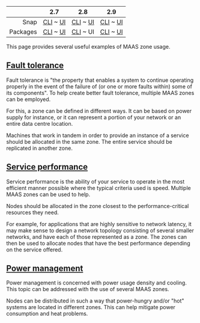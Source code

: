 <!-- deb-2-7-cli
||2.7|2.8|2.9|
|-----:|:-----:|:-----:|:-----:|
|Snap|[CLI](/t/zone-examples/3270) ~ [UI](/t/zone-examples/3271)|[CLI](/t/zone-examples/3272) ~ [UI](/t/zone-examples/3273)|[CLI](/t/zone-examples/3274) ~ [UI](/t/zone-examples/3275)|
|Packages|CLI ~ [UI](/t/zone-examples/3277)|[CLI](/t/zone-examples/3278) ~ [UI](/t/zone-examples/3279)|[CLI](/t/zone-examples/3280) ~ [UI](/t/zone-examples/3281)|
 deb-2-7-cli -->

<!-- deb-2-7-ui
||2.7|2.8|2.9|
|-----:|:-----:|:-----:|:-----:|
|Snap|[CLI](/t/zone-examples/3270) ~ [UI](/t/zone-examples/3271)|[CLI](/t/zone-examples/3272) ~ [UI](/t/zone-examples/3273)|[CLI](/t/zone-examples/3274) ~ [UI](/t/zone-examples/3275)|
|Packages|[CLI](/t/zone-examples/3276) ~ UI|[CLI](/t/zone-examples/3278) ~ [UI](/t/zone-examples/3279)|[CLI](/t/zone-examples/3280) ~ [UI](/t/zone-examples/3281)|
 deb-2-7-ui -->

<!-- deb-2-8-cli
||2.7|2.8|2.9|
|-----:|:-----:|:-----:|:-----:|
|Snap|[CLI](/t/zone-examples/3270) ~ [UI](/t/zone-examples/3271)|[CLI](/t/zone-examples/3272) ~ [UI](/t/zone-examples/3273)|[CLI](/t/zone-examples/3274) ~ [UI](/t/zone-examples/3275)|
|Packages|[CLI](/t/zone-examples/3276) ~ [UI](/t/zone-examples/3277)|CLI ~ [UI](/t/zone-examples/3279)|[CLI](/t/zone-examples/3280) ~ [UI](/t/zone-examples/3281)|
 deb-2-8-cli -->

||2.7|2.8|2.9|
|-----:|:-----:|:-----:|:-----:|
|Snap|[CLI](/t/zone-examples/3270) ~ [UI](/t/zone-examples/3271)|[CLI](/t/zone-examples/3272) ~ [UI](/t/zone-examples/3273)|[CLI](/t/zone-examples/3274) ~ [UI](/t/zone-examples/3275)|
|Packages|[CLI](/t/zone-examples/3276) ~ [UI](/t/zone-examples/3277)|[CLI](/t/zone-examples/3278) ~ UI|[CLI](/t/zone-examples/3280) ~ [UI](/t/zone-examples/3281)|

<!-- deb-2-9-cli
||2.7|2.8|2.9|
|-----:|:-----:|:-----:|:-----:|
|Snap|[CLI](/t/zone-examples/3270) ~ [UI](/t/zone-examples/3271)|[CLI](/t/zone-examples/3272) ~ [UI](/t/zone-examples/3273)|[CLI](/t/zone-examples/3274) ~ [UI](/t/zone-examples/3275)|
|Packages|[CLI](/t/zone-examples/3276) ~ [UI](/t/zone-examples/3277)|[CLI](/t/zone-examples/3278) ~ [UI](/t/zone-examples/3279)|CLI ~ [UI](/t/zone-examples/3281)|
 deb-2-9-cli -->

<!-- deb-2-9-ui
||2.7|2.8|2.9|
|-----:|:-----:|:-----:|:-----:|
|Snap|[CLI](/t/zone-examples/3270) ~ [UI](/t/zone-examples/3271)|[CLI](/t/zone-examples/3272) ~ [UI](/t/zone-examples/3273)|[CLI](/t/zone-examples/3274) ~ [UI](/t/zone-examples/3275)|
|Packages|[CLI](/t/zone-examples/3276) ~ [UI](/t/zone-examples/3277)|[CLI](/t/zone-examples/3278) ~ [UI](/t/zone-examples/3279)|[CLI](/t/zone-examples/3280) ~ UI|
 deb-2-9-ui -->

<!-- snap-2-7-cli
||2.7|2.8|2.9|
|-----:|:-----:|:-----:|:-----:|
|Snap|CLI ~ [UI](/t/zone-examples/3271)|[CLI](/t/zone-examples/3272) ~ [UI](/t/zone-examples/3273)|[CLI](/t/zone-examples/3274) ~ [UI](/t/zone-examples/3275)|
|Packages|[CLI](/t/zone-examples/3276) ~ [UI](/t/zone-examples/3277)|[CLI](/t/zone-examples/3278) ~ [UI](/t/zone-examples/3279)|[CLI](/t/zone-examples/3280) ~ [UI](/t/zone-examples/3281)|
 snap-2-7-cli -->

<!-- snap-2-7-ui
||2.7|2.8|2.9|
|-----:|:-----:|:-----:|:-----:|
|Snap|[CLI](/t/zone-examples/3270) ~ UI|[CLI](/t/zone-examples/3272) ~ [UI](/t/zone-examples/3273)|[CLI](/t/zone-examples/3274) ~ [UI](/t/zone-examples/3275)|
|Packages|[CLI](/t/zone-examples/3276) ~ [UI](/t/zone-examples/3277)|[CLI](/t/zone-examples/3278) ~ [UI](/t/zone-examples/3279)|[CLI](/t/zone-examples/3280) ~ [UI](/t/zone-examples/3281)|
 snap-2-7-ui -->

<!-- snap-2-8-cli
||2.7|2.8|2.9|
|-----:|:-----:|:-----:|:-----:|
|Snap|[CLI](/t/zone-examples/3270) ~ [UI](/t/zone-examples/3271)|CLI ~ [UI](/t/zone-examples/3273)|[CLI](/t/zone-examples/3274) ~ [UI](/t/zone-examples/3275)|
|Packages|[CLI](/t/zone-examples/3276) ~ [UI](/t/zone-examples/3277)|[CLI](/t/zone-examples/3278) ~ [UI](/t/zone-examples/3279)|[CLI](/t/zone-examples/3280) ~ [UI](/t/zone-examples/3281)|
 snap-2-8-cli -->

<!-- snap-2-8-ui
||2.7|2.8|2.9|
|-----:|:-----:|:-----:|:-----:|
|Snap|[CLI](/t/zone-examples/3270) ~ [UI](/t/zone-examples/3271)|[CLI](/t/zone-examples/3272) ~ UI|[CLI](/t/zone-examples/3274) ~ [UI](/t/zone-examples/3275)|
|Packages|[CLI](/t/zone-examples/3276) ~ [UI](/t/zone-examples/3277)|[CLI](/t/zone-examples/3278) ~ [UI](/t/zone-examples/3279)|[CLI](/t/zone-examples/3280) ~ [UI](/t/zone-examples/3281)|
 snap-2-8-ui -->

<!-- snap-2-9-cli
||2.7|2.8|2.9|
|-----:|:-----:|:-----:|:-----:|
|Snap|[CLI](/t/zone-examples/3270) ~ [UI](/t/zone-examples/3271)|[CLI](/t/zone-examples/3272) ~ [UI](/t/zone-examples/3273)|CLI ~ [UI](/t/zone-examples/3275)|
|Packages|[CLI](/t/zone-examples/3276) ~ [UI](/t/zone-examples/3277)|[CLI](/t/zone-examples/3278) ~ [UI](/t/zone-examples/3279)|[CLI](/t/zone-examples/3280) ~ [UI](/t/zone-examples/3281)|
 snap-2-9-cli -->

<!-- snap-2-9-ui
||2.7|2.8|2.9|
|-----:|:-----:|:-----:|:-----:|
|Snap|[CLI](/t/zone-examples/3270) ~ [UI](/t/zone-examples/3271)|[CLI](/t/zone-examples/3272) ~ [UI](/t/zone-examples/3273)|[CLI](/t/zone-examples/3274) ~ UI|
|Packages|[CLI](/t/zone-examples/3276) ~ [UI](/t/zone-examples/3277)|[CLI](/t/zone-examples/3278) ~ [UI](/t/zone-examples/3279)|[CLI](/t/zone-examples/3280) ~ [UI](/t/zone-examples/3281)|
 snap-2-9-ui -->

This page provides several useful examples of MAAS zone usage.

<a href="#heading--fault-tolerance"><h2 id="heading--fault-tolerance">Fault tolerance</h2></a>

Fault tolerance is "the property that enables a system to continue operating properly in the event of the failure of (or one or more faults within) some of its components". To help create better fault tolerance, multiple MAAS zones can be employed.

For this, a zone can be defined in different ways. It can be based on power supply for instance, or it can represent a portion of your network or an entire data centre location.

Machines that work in tandem in order to provide an instance of a service should be allocated in the same zone. The entire service should be replicated in another zone.

<a href="#heading--service-performance"><h2 id="heading--service-performance">Service performance</h2></a>

Service performance is the ability of your service to operate in the most efficient manner possible where the typical criteria used is speed. Multiple MAAS zones can be used to help.

Nodes should be allocated in the zone closest to the performance-critical resources they need.

For example, for applications that are highly sensitive to network latency, it may make sense to design a network topology consisting of several smaller networks, and have each of those represented as a zone. The zones can then be used to allocate nodes that have the best performance depending on the service offered.

<a href="#heading--power-management"><h2 id="heading--power-management">Power management</h2></a>

Power management is concerned with power usage density and cooling. This topic can be addressed with the use of several MAAS zones.

Nodes can be distributed in such a way that power-hungry and/or "hot" systems are located in different zones. This can help mitigate power consumption and heat problems.